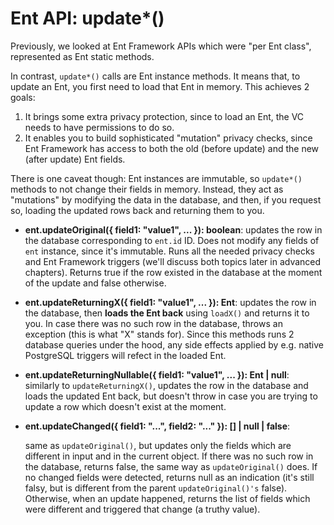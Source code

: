 # Ent API: update\*()

Previously, we looked at Ent Framework APIs which were "per Ent class", represented as Ent static methods.

In contrast, `update*()` calls are Ent instance methods. It means that, to update an Ent, you first need to load that Ent in memory. This achieves 2 goals:

1. It brings some extra privacy protection, since to load an Ent, the VC needs to have permissions to do so.
2. It enables you to build sophisticated "mutation" privacy checks, since Ent Framework has access to both the old (before update) and the new (after update) Ent fields.

There is one caveat though: Ent instances are immutable, so `update*()` methods to not change their fields in memory. Instead, they act as "mutations" by modifying the data in the database, and then, if you request so, loading the updated rows back and returning them to you.

* **ent.updateOriginal({ field1: "value1", ... }): boolean**: updates the row in the database corresponding to `ent.id` ID. Does not modify any fields of `ent` instance, since it's immutable. Runs all the needed privacy checks and Ent Framework triggers (we'll discuss both topics later in advanced chapters). Returns true if the row existed in the database at the moment of the update and false otherwise.
* **ent.updateReturningX({ field1: "value1", ... }): Ent**: updates the row in the database,  then **loads the Ent back** using `loadX()` and returns it to you. In case there was no such row in the database, throws an exception (this is what "X" stands for). Since this methods runs 2 database queries under the hood, any side effects applied by e.g. native PostgreSQL triggers will refect in the loaded Ent.
* **ent.updateReturningNullable({ field1: "value1", ... }): Ent | null**: similarly to `updateReturningX()`, updates the row in the database and loads the updated Ent back, but doesn't throw in case you are trying to update a row which doesn't exist at the moment.
*   **ent.updateChanged({ field1: "...", field2: "..." }): \[] | null | false**:&#x20;

    same as `updateOriginal()`, but updates only the fields which are different in input and in the current object. If there was no such row in the database, returns false, the same way as `updateOriginal()` does. If no changed fields were detected, returns null as an indication (it's still falsy, but is different from the parent `updateOriginal()'s` false). Otherwise, when an update happened, returns the list of fields which were different and triggered that change (a truthy value).
